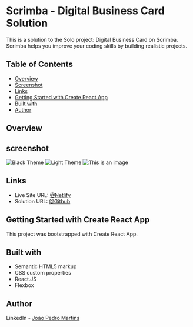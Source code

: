 # Scrimba - Digital Business Card Solution

This is a solution to the Solo project: Digital Business Card on Scrimba. Scrimba helps you improve your coding skills by building realistic projects.

## Table of Contents

- [Overview](#Overview)
- [Screenshot](##screenshot)
- [Links](##Links)
- [Getting Started with Create React App](##GettingStartedwithCreateReactApp)
- [Built with](##Builtwith)
- [Author](##Author)

## Overview

## screenshot

![Black Theme](../frontend/src/assets/images/screenshot1.png)
![Light Theme](../frontend/src/assets/images/screenshot2.png)
![This is an image](https://myoctocat.com/assets/images/base-octocat.svg)

## Links

- Live Site URL: [@Netlify](https://scrimba-joao-business-card.netlify.app)
- Solution URL: [@Github](https://github.com/joao82/business-card)

## Getting Started with Create React App

This project was bootstrapped with Create React App.

## Built with

- Semantic HTML5 markup
- CSS custom properties
- React.JS
- Flexbox

## Author

LinkedIn - [João Pedro Martins](https://www.linkedin.com/in/joão-pedro-martins-755ba64b/)
